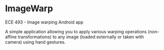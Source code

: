 ImageWarp
=========

ECE 493 - Image warping Android app

A simple application allowing you to apply various warping operations (non-affine transformations)
to any image (loaded externally or taken with camera) using hand gestures.
